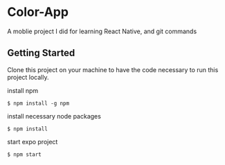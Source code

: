 # Color-App

A moblie project I did for learning React Native, and git commands

## Getting Started

Clone this project on your machine to have the code necessary to run this project locally.


install npm
```
$ npm install -g npm
```

install necessary node packages
```
$ npm install
```

start expo project
```
$ npm start
```

